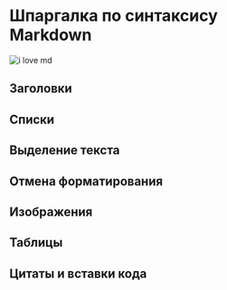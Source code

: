 # Шпаргалка по синтаксису Markdown
![i love md](https://th.bing.com/th/id/OIP.PffVo022MeSBucVWc-em4gAAAA?pid=ImgDet&rs=1)

## Заголовки

## Списки

## Выделение текста

## Отмена форматирования

## Изображения

## Таблицы

## Цитаты и вставки кода



